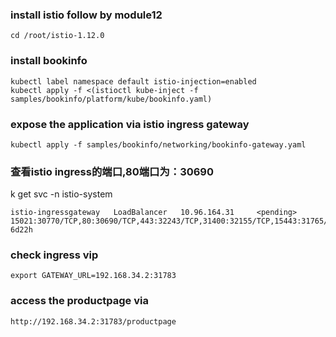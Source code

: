 ### install istio follow by module12
```
cd /root/istio-1.12.0
```
### install bookinfo
```
kubectl label namespace default istio-injection=enabled
kubectl apply -f <(istioctl kube-inject -f samples/bookinfo/platform/kube/bookinfo.yaml)
```

### expose the application via istio ingress gateway
```
kubectl apply -f samples/bookinfo/networking/bookinfo-gateway.yaml
```

### 查看istio ingress的端口,80端口为：30690
k get svc -n istio-system
```
istio-ingressgateway   LoadBalancer   10.96.164.31     <pending>     15021:30770/TCP,80:30690/TCP,443:32243/TCP,31400:32155/TCP,15443:31765/TCP   6d22h
```

### check ingress vip
```
export GATEWAY_URL=192.168.34.2:31783
```


### access the productpage via
```
http://192.168.34.2:31783/productpage
```

